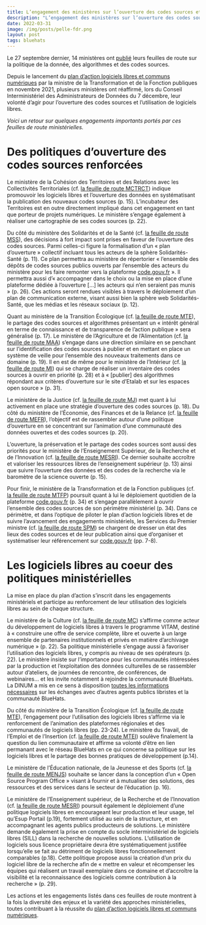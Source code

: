 ```yaml
---
title: L’engagement des ministères sur l’ouverture des codes sources et l’utilisation de logiciels libres
description: "L’engagement des ministères sur l’ouverture des codes sources et l’utilisation de logiciels libres : retour sur les feuilles de route publiées en septembre 2021"
date: 2022-03-31
image: /img/posts/pelle-fdr.png
layout: post
tags: bluehats
---
```


Le 27 septembre dernier, 14 ministères ont [publié](https://www.data.gouv.fr/fr/datasets/feuilles-de-route-ministerielles-sur-la-politique-de-la-donnee-des-algorithmes-et-des-codes-sources/) leurs feuilles de route sur la politique de la donnée, des algorithmes et des codes sources.

Depuis le lancement du [plan d’action logiciels libres et communs numériques](https://communs.numerique.gouv.fr/plan-action-logiciels-libres-et-communs-numeriques/) par la ministre de la Transformation et de la Fonction publiques en novembre 2021, plusieurs ministères ont réaffirmé, lors du Conseil Interministériel des Administrateurs de Données du 7 décembre, leur volonté d’agir pour l’ouverture des codes sources et l’utilisation de logiciels libres.

*Voici un retour sur quelques engagements importants portés par ces feuilles de route ministérielles.*

# Des politiques d’ouverture des codes sources renforcées

Le ministère de la Cohésion des Territoires et des Relations avec les Collectivités Territoriales (cf. [la feuille de route MCTRCT](https://www.data.gouv.fr/fr/datasets/r/ff2c204d-4a92-417c-be2a-12e8d4c2b2a6)) indique promouvoir les logiciels libres et l’ouverture des données en systématisant la publication des nouveaux codes sources (p. 15). L’incubateur des Territoires est en outre directement impliqué dans cet engagement en tant que porteur de projets numériques. Le ministère s’engage également à réaliser une cartographie de ses codes sources (p. 22).

Du côté du ministère des Solidarités et de la Santé (cf. [la feuille de route MSS](https://www.data.gouv.fr/fr/datasets/r/b02f6070-2473-4873-8dc3-c3da71d6a0be)), des décisions à fort impact sont prises en faveur de l’ouverture des codes sources. Parmi celles-ci figure la formalisation d’un « plan d’ouverture » collectif incluant tous les acteurs de la sphère Solidarités-Santé (p. 11). Ce plan permettra au ministère de répertorier « l’ensemble des dépôts de codes sources publics ouverts par l’ensemble des acteurs du ministère pour les faire remonter vers la plateforme [code.gouv.fr](http://code.gouv.fr/) ». Il permettra aussi d’« accompagner dans le choix ou la mise en place d’une plateforme dédiée à l’ouverture […] les acteurs qui n’en seraient pas munis » (p. 26). Ces actions seront rendues visibles à travers le déploiement d’un plan de communication externe, visant aussi bien la sphère web Solidarités-Santé, que les médias et les réseaux sociaux (p. 12).

Quant au ministère de la Transition Écologique (cf. [la feuille de route MTE](https://www.data.gouv.fr/fr/datasets/r/25f0f375-df81-4cc5-8eae-c277a729923f)), le partage des codes sources et algorithmes présentant un « intérêt général en terme de connaissance et de transparence de l’action publique » sera généralisé (p. 17). Le ministère de l’Agriculture et de l’Alimentation (cf. [la feuille de route MAA](https://www.data.gouv.fr/fr/datasets/r/953b4f68-63fa-45fd-b1f6-ab868203e7f0)) s’engage dans une direction similaire en se penchant sur l’identification des codes sources à publier et en mettant en place un système de veille pour l’ensemble des nouveaux traitements dans ce domaine (p. 19). Il en est de même pour le ministère de l’Intérieur (cf. [la feuille de route MI](https://www.data.gouv.fr/fr/datasets/r/7cd10fc7-11c2-4485-996c-d718c184efcf)) qui se charge de réaliser un inventaire des codes sources à ouvrir en priorité (p. 28) et à « [publier] des algorithmes répondant aux critères d’ouverture sur le site d’Etalab et sur les espaces open source » (p. 31).

Le ministère de la Justice (cf. [la feuille de route MJ](https://www.data.gouv.fr/fr/datasets/r/81d2c866-c2ba-4204-9f2c-a6da16423248)) met quant à lui activement en place une stratégie d’ouverture des codes sources (p. 18). Du côté du ministère de l’Économie, des Finances et de la Relance (cf. [la feuille de route MEFR](https://www.data.gouv.fr/fr/datasets/r/561b8f8f-9fe1-4d2e-8dbf-c4212b7f7d7f)), l’objectif est de rassembler autour d’une politique d’ouverture en se concentrant sur l’animation d’une communauté des données ouvertes et des codes sources (p. 20).

L’ouverture, la préservation et le partage des codes sources sont aussi des priorités pour le ministère de l’Enseignement Supérieur, de la Recherche et de l’Innovation (cf. [la feuille de route MESRI](https://www.data.gouv.fr/fr/datasets/r/be61f13d-06d6-40ea-87dd-df7b2918f2e2)). Ce dernier souhaite accroître et valoriser les ressources libres de l’enseignement supérieur (p. 13) ainsi que suivre l’ouverture des données et des codes de la recherche via le baromètre de la science ouverte (p. 15).

Pour finir, le ministère de la Transformation et de la Fonction publiques (cf. [la feuille de route MTFP](https://www.data.gouv.fr/fr/datasets/r/03b43dc4-b92f-4d40-9b7e-598dcd61c420)) poursuit quant à lui le déploiement quotidien de la plateforme [code.gouv.fr](http://code.gouv.fr/) (p. 34) et s’engage parallèlement à ouvrir l’ensemble des codes sources de son périmètre ministériel (p. 34). Dans ce périmètre, et dans l’optique de piloter le plan d’action logiciels libres et de suivre l’avancement des engagements ministériels, les Services du Premier ministre (cf. [la feuille de route SPM](https://www.data.gouv.fr/fr/datasets/r/a1ce2c8e-54c4-4e24-aaaf-8f3b7620cf34)) se chargent de dresser un état des lieux des codes sources et de leur publication ainsi que d’organiser et systématiser leur référencement sur [code.gouv.fr](https://code.gouv.fr) (pp. 7-8).

# Les logiciels libres au coeur des politiques ministérielles

La mise en place du plan d’action s’inscrit dans les engagements ministériels et participe au renforcement de leur utilisation des logiciels libres au sein de chaque structure.

Le ministère de la Culture (cf. [la feuille de route MC](https://www.data.gouv.fr/fr/datasets/r/2332ad66-0344-4325-ba71-e65517318e22)) s’affirme comme acteur du développement de logiciels libres à travers le programme VITAM, destiné à « construire une offre de service complète, libre et ouverte à un large ensemble de partenaires institutionnels et privés en matière d’archivage numérique » (p. 22). Sa politique ministérielle s’engage aussi à favoriser l’utilisation des logiciels libres, y compris au niveau de ses opérateurs (p. 22). Le ministère insiste sur l’importance pour les communautés intéressées par la production et l’exploitation des données culturelles de se rassembler autour d’ateliers, de journées de rencontre, de conférences, de webinaires… et les invite notamment à rejoindre la communauté BlueHats. La DINUM a mis en ce sens à disposition [toutes les informations nécessaires](https://man.sr.ht/~etalab/logiciels-libres/espaces-communication-bluehats.md) sur les échanges avec d’autres agents publics libristes et la communauté BlueHats.

Du côté du ministère de la Transition Écologique (cf. [la feuille de route MTE](https://www.data.gouv.fr/fr/datasets/r/25f0f375-df81-4cc5-8eae-c277a729923f)), l’engagement pour l’utilisation des logiciels libres s’affirme via le renforcement de l’animation des plateformes régionales et des communautés de logiciels libres (pp. 23-24). Le ministère du Travail, de l’Emploi et de l’Insertion (cf. [la feuille de route MTEI](https://www.data.gouv.fr/fr/datasets/r/e9174d55-3ad6-4959-a40b-5818f829fd7f)) soulève finalement la question du lien communautaire et affirme sa volonté d’être en lien permanant avec le réseau BlueHats en ce qui concerne sa politique sur les logiciels libres et le partage des bonnes pratiques de développement (p.14).

Le ministère de l’Éducation nationale, de la Jeunesse et des Sports (cf. [la feuille de route MENJS](https://www.data.gouv.fr/fr/datasets/r/0b7e6089-9100-47ba-bc15-ea17013da4ed)) souhaite se lancer dans la conception d’un « Open Source Program Office » visant à fournir et à mutualiser des solutions, des ressources et des services dans le secteur de l’éducation (p. 16).

Le ministère de l’Enseignement supérieur, de la Recherche et de l’Innovation (cf. [la feuille de route MESRI](https://www.data.gouv.fr/fr/datasets/r/be61f13d-06d6-40ea-87dd-df7b2918f2e2)) poursuit également le déploiement d’une politique logiciels libres en encourageant leur production et leur usage, tel qu’Esup Portail (p.19), fortement utilisé au sein de la structure, et en accompagnant les agents publics producteurs de solutions. Le ministère demande également la prise en compte du socle interministériel de logiciels libres (SILL) dans la recherche de nouvelles solutions. L’utilisation de logiciels sous licence propriétaire devra être systématiquement justifée lorsqu’elle se fait au détriment de logiciels libres fonctionnellement comparables (p.18). Cette politique propose aussi la création d’un prix du logiciel libre de la recherche afin de « mettre en valeur et récompenser les équipes qui réalisent un travail exemplaire dans ce domaine et d’accroître la visibilité et la reconnaissance des logiciels comme contribution à la recherche » (p. 29).

Les actions et les engagements listés dans ces feuilles de route montrent à la fois la diversité des enjeux et la variété des approches ministérielles, toutes contribuant à la réussite du [plan d’action logiciels libres et communs numériques](https://communs.numerique.gouv.fr/plan-action-logiciels-libres-et-communs-numeriques/).



